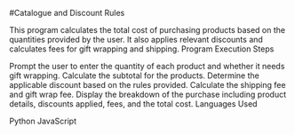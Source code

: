 #Catalogue and Discount Rules

This program calculates the total cost of purchasing products based on the quantities provided by the user. It also applies relevant discounts and calculates fees for gift wrapping and shipping.
Program Execution Steps

Prompt the user to enter the quantity of each product and whether it needs gift wrapping.
Calculate the subtotal for the products.
Determine the applicable discount based on the rules provided.
Calculate the shipping fee and gift wrap fee.
Display the breakdown of the purchase including product details, discounts applied, fees, and the total cost.
Languages Used

Python
JavaScript
